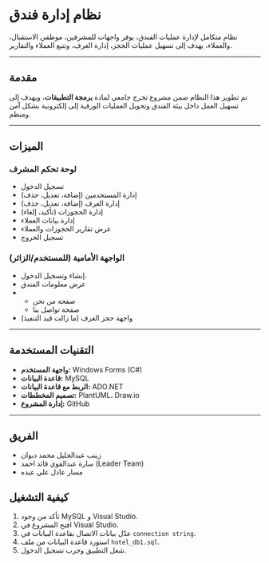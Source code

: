 # نظام إدارة فندق

نظام متكامل لإدارة عمليات الفندق، يوفر واجهات للمشرفين، موظفي الاستقبال، والعملاء، يهدف إلى تسهيل عمليات الحجز، إدارة الغرف، وتتبع العملاء والتقارير.

---

## مقدمة

تم تطوير هذا النظام ضمن مشروع تخرج جامعي لمادة **برمجة التطبيقات**، ويهدف إلى تسهيل العمل داخل بيئة الفندق وتحويل العمليات الورقية إلى إلكترونية بشكل آمن ومنظم.

---

## الميزات

### لوحة تحكم المشرف
- تسجيل الدخول
- إدارة المستخدمين (إضافة، تعديل، حذف)
- إدارة الغرف (إضافة، تعديل، حذف)
- إدارة الحجوزات (تأكيد، إلغاء)
- إدارة بيانات العملاء
- عرض تقارير الحجوزات والعملاء
- تسجيل الخروج


### الواجهة الأمامية (للمستخدم/الزائر)
- إنشاء وتسجيل الدخول.
- عرض معلومات الفندق
- - صفحة من نحن
  - صفحة تواصل بنا
- واجهة حجز الغرف (ما زالت قيد التنفيذ)
---

## التقنيات المستخدمة

- **واجهة المستخدم:** Windows Forms (C#)
- **قاعدة البيانات:** MySQL
- **الربط مع قاعدة البيانات:** ADO.NET
- **تصميم المخططات:** PlantUML، Draw.io
- **إدارة المشروع:** GitHub

---
## الفريق
- زينب عبدالجليل محمد دبوان
- سارة عبدالقوي قائد احمد (Leader Team)
- مسار عادل علي عبده


## كيفية التشغيل

1. تأكد من وجود MySQL و Visual Studio.
2. افتح المشروع في Visual Studio.
3. عدّل بيانات الاتصال بقاعدة البيانات في `connection string`.
4. استورد قاعدة البيانات من ملف `hotel_db1.sql`.
5. شغل التطبيق وجرب تسجيل الدخول.
